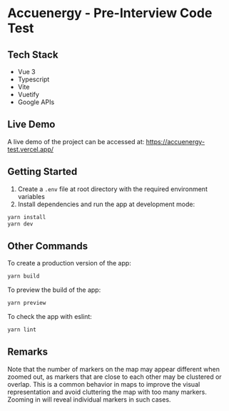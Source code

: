 # Accuenergy - Pre-Interview Code Test

## Tech Stack

- Vue 3
- Typescript
- Vite
- Vuetify
- Google APIs

## Live Demo

A live demo of the project can be accessed at: https://accuenergy-test.vercel.app/

## Getting Started

1. Create a `.env` file at root directory with the required environment variables
2. Install dependencies and run the app at development mode:

```bash
yarn install
yarn dev
```

## Other Commands

To create a production version of the app:

```bash
yarn build
```

To preview the build of the app:

```bash
yarn preview
```

To check the app with eslint:

```bash
yarn lint
```

## Remarks

Note that the number of markers on the map may appear different when zoomed out, as markers that are close to each other may be clustered or overlap. This is a common behavior in maps to improve the visual representation and avoid cluttering the map with too many markers. Zooming in will reveal individual markers in such cases.
